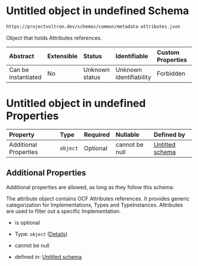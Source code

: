 # Untitled object in undefined Schema

```txt
https://projectvoltron.dev/schemas/common/metadata-attributes.json
```

Object that holds Attributes references.

| Abstract            | Extensible | Status         | Identifiable            | Custom Properties | Additional Properties | Access Restrictions | Defined In                                                                                            |
| :------------------ | :--------- | :------------- | :---------------------- | :---------------- | :-------------------- | :------------------ | :---------------------------------------------------------------------------------------------------- |
| Can be instantiated | No         | Unknown status | Unknown identifiability | Forbidden         | Allowed               | none                | [metadata-attributes.json](../../../../ocf-spec/0.0.1/schema/common/metadata-attributes.json "open original schema") |

# Untitled object in undefined Properties

| Property              | Type     | Required | Nullable       | Defined by                                                                                                                                                |
| :-------------------- | :------- | :------- | :------------- | :-------------------------------------------------------------------------------------------------------------------------------------------------------- |
| Additional Properties | `object` | Optional | cannot be null | [Untitled schema](metadata-attributes-additionalproperties.md "https://projectvoltron.dev/schemas/common/metadata-attributes.json#/additionalProperties") |

## Additional Properties

Additional properties are allowed, as long as they follow this schema:

The attribute object contains OCF Attributes references. It provides generic categorization for Implementations, Types and TypeInstances. Attributes are used to filter out a specific Implementation.

*   is optional

*   Type: `object` ([Details](metadata-attributes-additionalproperties.md))

*   cannot be null

*   defined in: [Untitled schema](metadata-attributes-additionalproperties.md "https://projectvoltron.dev/schemas/common/metadata-attributes.json#/additionalProperties")
